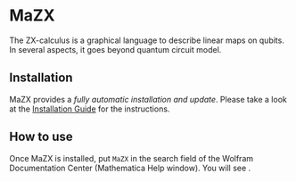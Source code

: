 # MaZX

The ZX-calculus is a graphical language to describe linear maps on qubits.
In several aspects, it goes beyond quantum circuit model.

## Installation

MaZX provides a *fully automatic installation and update*. Please take a look at the [Installation Guide](./INSTALL.md) for the instructions.

## How to use

Once MaZX is installed, put `MaZX` in the search field of the Wolfram Documentation Center (Mathematica Help window). You will see .
